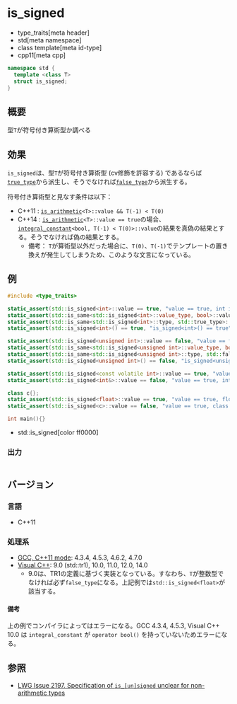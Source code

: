 # is_signed
* type_traits[meta header]
* std[meta namespace]
* class template[meta id-type]
* cpp11[meta cpp]

```cpp
namespace std {
  template <class T>
  struct is_signed;
}
```

## 概要
型`T`が符号付き算術型か調べる


## 効果
`is_signed`は、型`T`が符号付き算術型 (cv修飾を許容する) であるならば[`true_type`](true_type.md)から派生し、そうでなければ[`false_type`](false_type.md)から派生する。

符号付き算術型と見なす条件は以下：

- C++11 : [`is_arithmetic`](is_arithmetic.md)`<T>::value && T(-1) < T(0)`
- C++14 : [`is_arithmetic`](is_arithmetic.md)`<T>::value == true`の場合、[`integral_constant`](integral_constant.md)`<bool, T(-1) < T(0)>::value`の結果を真偽の結果とする。そうでなければ偽の結果とする。
    - 備考： `T`が算術型以外だった場合に、`T(0)`、`T(-1)`でテンプレートの置き換えが発生してしまうため、このような文言になっている。


## 例
```cpp
#include <type_traits>

static_assert(std::is_signed<int>::value == true, "value == true, int is signed");
static_assert(std::is_same<std::is_signed<int>::value_type, bool>::value, "value_type == bool");
static_assert(std::is_same<std::is_signed<int>::type, std::true_type>::value, "type == true_type");
static_assert(std::is_signed<int>() == true, "is_signed<int>() == true");

static_assert(std::is_signed<unsigned int>::value == false, "value == false, unsigned int is not signed");
static_assert(std::is_same<std::is_signed<unsigned int>::value_type, bool>::value, "value_type == bool");
static_assert(std::is_same<std::is_signed<unsigned int>::type, std::false_type>::value, "type == false_type");
static_assert(std::is_signed<unsigned int>() == false, "is_signed<unsigned int>() == false");

static_assert(std::is_signed<const volatile int>::value == true, "value == true, const volatile int is signed");
static_assert(std::is_signed<int&>::value == false, "value == true, int& is not signed");

class c{};
static_assert(std::is_signed<float>::value == true, "value == true, float is signed");
static_assert(std::is_signed<c>::value == false, "value == true, class is not signed");

int main(){}
```
* std::is_signed[color ff0000]

### 出力
```
```

## バージョン
### 言語
- C++11

### 処理系
- [GCC, C++11 mode](/implementation.md#gcc): 4.3.4, 4.5.3, 4.6.2, 4.7.0
- [Visual C++](/implementation.md#visual_cpp): 9.0 (std::tr1), 10.0, 11.0, 12.0, 14.0
	- 9.0は、TR1の定義に基づく実装となっている。すなわち、`T`が整数型でなければ必ず`false_type`になる。上記例では`std::is_signed<float>`が該当する。

#### 備考
上の例でコンパイラによってはエラーになる。GCC 4.3.4, 4.5.3, Visual C++ 10.0 は `integral_constant` が `operator bool()` を持っていないためエラーになる。


## 参照
- [LWG Issue 2197. Specification of `is_[un]signed` unclear for non-arithmetic types](http://www.open-std.org/jtc1/sc22/wg21/docs/lwg-defects.html#2197)

